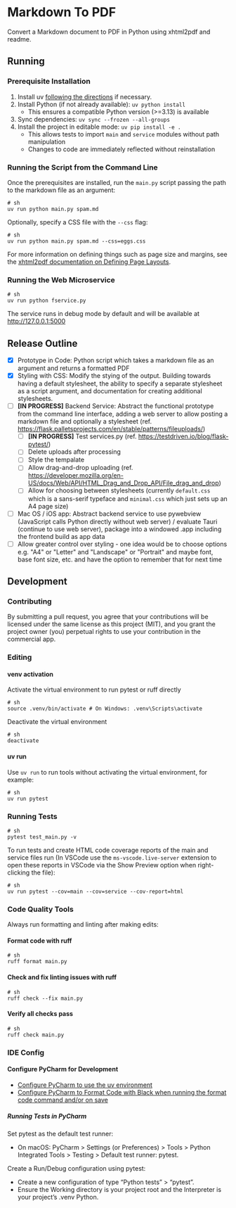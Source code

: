 # Markdown To PDF

Convert a Markdown document to PDF in Python using xhtml2pdf and readme.

## Running 

### Prerequisite Installation

1. Install uv [following the directions](https://docs.astral.sh/uv/getting-started/installation/) if necessary.
2. Install Python (if not already available): `uv python install`
   - This ensures a compatible Python version (>=3.13) is available
3. Sync dependencies: `uv sync --frozen --all-groups`
4. Install the project in editable mode: `uv pip install -e .`
   - This allows tests to import `main` and `service` modules without path manipulation
   - Changes to code are immediately reflected without reinstallation

### Running the Script from the Command Line

Once the prerequisites are installed, run the `main.py` script passing the path to the markdown file as an argument:

```shell
# sh
uv run python main.py spam.md
```

Optionally, specify a CSS file with the `--css` flag:

```shell
# sh
uv run python main.py spam.md --css=eggs.css
```

For more information on defining things such as page size and margins, see the [xhtml2pdf documentation on Defining Page Layouts](https://xhtml2pdf.readthedocs.io/en/latest/format_html.html#pages).

### Running the Web Microservice

```shell
# sh
uv run python fservice.py
```

The service runs in debug mode by default and will be available at http://127.0.0.1:5000

## Release Outline

- [x] Prototype in Code: Python script which takes a markdown file as an argument and returns a formatted PDF
- [x] Styling with CSS: Modify the stying of the output. Building towards having a default stylesheet, the ability to specify a separate stylesheet as a script argument, and documentation for creating additional stylesheets.
- [ ] **[IN PROGRESS]** Backend Service: Abstract the functional prototype from the command line interface, adding a web server to allow posting a markdown file and optionally a stylesheet (ref. https://flask.palletsprojects.com/en/stable/patterns/fileuploads/)
    - [ ] **[IN PROGRESS]** Test services.py (ref. https://testdriven.io/blog/flask-pytest/)
    - [ ] Delete uploads after processing
    - [ ] Style the tempalate
    - [ ] Allow drag-and-drop uploading (ref. https://developer.mozilla.org/en-US/docs/Web/API/HTML_Drag_and_Drop_API/File_drag_and_drop)
    - [ ] Allow for choosing between stylesheets (currently `default.css` which is a sans-serif typeface and `minimal.css` which just sets up an A4 page size)
- [ ] Mac OS / iOS app: Abstract backend service to use pywebview (JavaScript calls Python directly without web server) / evaluate Tauri (continue to use web server), package into a windowed .app including the frontend build as app data 
- [ ] Allow greater control over styling - one idea would be to choose options e.g. "A4" or "Letter" and "Landscape" or "Portrait" and maybe font, base font size, etc. and have the option to remember that for next time

## Development

### Contributing

By submitting a pull request, you agree that your contributions will be licensed under the same license as this project (MIT), and you grant the project owner (you) perpetual rights to use your contribution in the commercial app.

### Editing

#### venv activation

Activate the virtual environment to run pytest or ruff directly

```shell
# sh
source .venv/bin/activate # On Windows: .venv\Scripts\activate
```

Deactivate the virtual environment

```shell
# sh
deactivate
```

#### uv run

Use `uv run` to run tools without activating the virtual environment, for example:

```shell
# sh
uv run pytest
```

### Running Tests

```shell
# sh
pytest test_main.py -v
```

To run tests and create HTML code coverage reports of the main and service files run (In VSCode use the `ms-vscode.live-server` extension to open these reports in VSCode via the Show Preview option when right-clicking the file):

```shell
# sh 
uv run pytest --cov=main --cov=service --cov-report=html
```

### Code Quality Tools

Always run formatting and linting after making edits:

#### Format code with ruff

```shell
# sh
ruff format main.py
```

#### Check and fix linting issues with ruff

```shell
# sh
ruff check --fix main.py
```

#### Verify all checks pass

```shell
# sh
ruff check main.py
```

### IDE Config

#### Configure PyCharm for Development

- [Configure PyCharm to use the uv environment](https://www.jetbrains.com/help/pycharm/uv.html)
- [Configure PyCharm to Format Code with Black when running the format code command and/or on save](https://www.jetbrains.com/help/pycharm/reformat-and-rearrange-code.html#configure-black)

##### Running Tests in PyCharm

Set pytest as the default test runner:
    
- On macOS: PyCharm > Settings (or Preferences) > Tools > Python Integrated Tools > Testing > Default test runner: pytest.

Create a Run/Debug configuration using pytest:

- Create a new configuration of type “Python tests” > “pytest”.
- Ensure the Working directory is your project root and the Interpreter is your project’s .venv Python.
